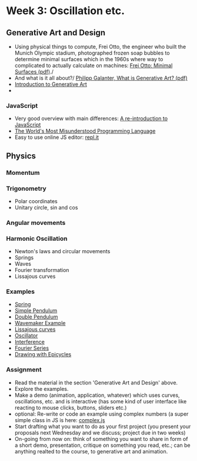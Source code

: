 # Week 3: Oscillation etc.
## Generative Art and Design
- Using physical things to compute, Frei Otto, the engineer who built the Munich Olympic stadium, photographed frozen soap bubbles to determine minimal surfaces which in the 1960s where way to complicated to actually calculate on machines:
[Frei Otto: Minimal Surfaces (pdf)](https://www.moma.org/documents/moma_catalogue_2662_300299029.pdf)./
- And what is it all about?/
[Philipp Galanter, What is Generative Art? (pdf)](http://philipgalanter.com/downloads/ga2003_what_is_genart.pdf)
- [Introduction to Generative Art](https://www.freecodecamp.org/news/an-introduction-to-generative-art-what-it-is-and-how-you-make-it-b0b363b50a70/)
- 

### JavaScript
- Very good overview with main differences: [A re-introduction to JavaScript](https://developer.mozilla.org/en-US/docs/Web/JavaScript/A_re-introduction_to_JavaScript)
- [The World's Most Misunderstood Programming Language](http://crockford.com/javascript/javascript.html)
- Easy to use online JS editor: [repl.it](https://repl.it/languages/html)

## Physics
### Momentum

### Trigonometry
* Polar coordinates
* Unitary circle, sin and cos

### Angular movements

### Harmonic Oscillation
* Newton's laws and circular movements
* Springs
* Waves
* Fourier transformation
* Lissajous curves

### Examples
- [Spring](/03_Oscillation/spring.js)
- [Simple Pendulum](https://editor.p5js.org/natureofcode/sketches/SyXJrlZOl)
- [Double Pendulum](https://editor.p5js.org/jbenno/sketches/t1lYO67xZ)
- [Wavemaker Example](https://p5js.org/examples/interaction-wavemaker.html)
- [Lissajous curves](https://editor.p5js.org/jbenno/sketches/HE-4rW_co)
- [Oscillator](https://editor.p5js.org/jbenno/sketches/clt1C3vPP)
- [Interference](https://editor.p5js.org/jbenno/sketches/eNp3esBbh)
- [Fourier Series](https://editor.p5js.org/jbenno/sketches/TTC2jSt-5)
- [Drawing with Epicycles](https://thecodingtrain.com/CodingChallenges/130.1-fourier-transform-drawing.html)

### Assignment
- Read the material in the section 'Generative Art and Design' above.
- Explore the examples.
- Make a demo (animation, application, whatever) which uses curves, oscillations, etc. and is interactive (has some kind of user interface like reacting to mouse clicks, buttons, sliders etc.)
- optional: Re-write or code an example using complex numbers (a super simple class in JS is here: [complex.js](/03_Oscillation/Examples/complex.js)
- Start drafting what you want to do as your first project (you present your proposals next Wednesday and we discuss; project due in two weeks)
- On-going from now on: think of something you want to share in form of a short demo, presentation, critique on something you read, etc.; can be anything realted to the course, to generative art and animation.

